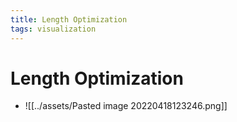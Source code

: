 ```yaml
---
title: Length Optimization
tags: visualization
---
```


# Length Optimization
- ![[../assets/Pasted image 20220418123246.png]]








































